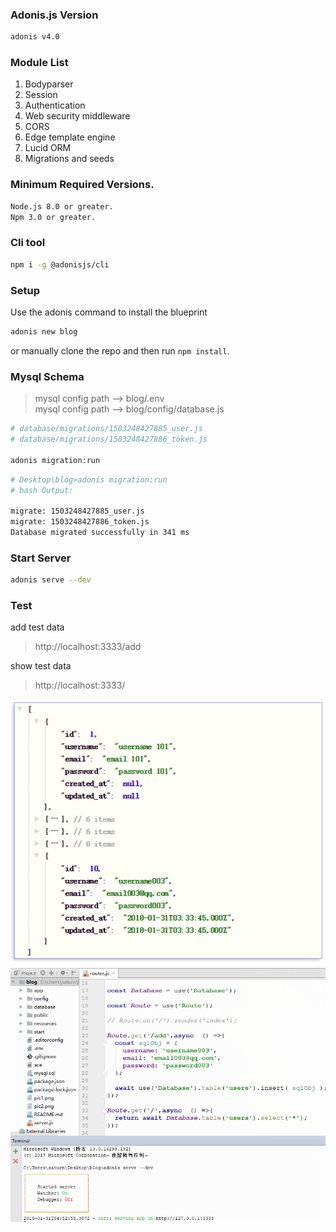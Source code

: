 ### Adonis.js Version
```bash
adonis v4.0
```
### Module List

1. Bodyparser
2. Session
3. Authentication
4. Web security middleware
5. CORS
6. Edge template engine
7. Lucid ORM
8. Migrations and seeds

### Minimum Required Versions.
```bash
Node.js 8.0 or greater.
Npm 3.0 or greater.
```

### Cli tool
```bash
npm i -g @adonisjs/cli
```

### Setup

Use the adonis command to install the blueprint

```bash
adonis new blog
```

or manually clone the repo and then run `npm install`.

### Mysql Schema
> mysql config path --> blog/.env <br>
mysql config path --> blog/config/database.js
```bash
# database/migrations/1503248427885_user.js
# database/migrations/1503248427886_token.js

adonis migration:run
```
```bash
# Desktop\blog>adonis migration:run
# bash Output:

migrate: 1503248427885_user.js
migrate: 1503248427886_token.js
Database migrated successfully in 341 ms
```

### Start Server

```bash
adonis serve --dev
```

### Test
add test data
> http://localhost:3333/add

show test data
> http://localhost:3333/

![img](pic1.png)
![img](pic2.png)
